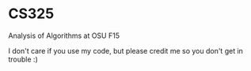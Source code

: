 # CS325
Analysis of Algorithms at OSU F15

I don't care if you use my code, but please credit me so you don't get in trouble :)
